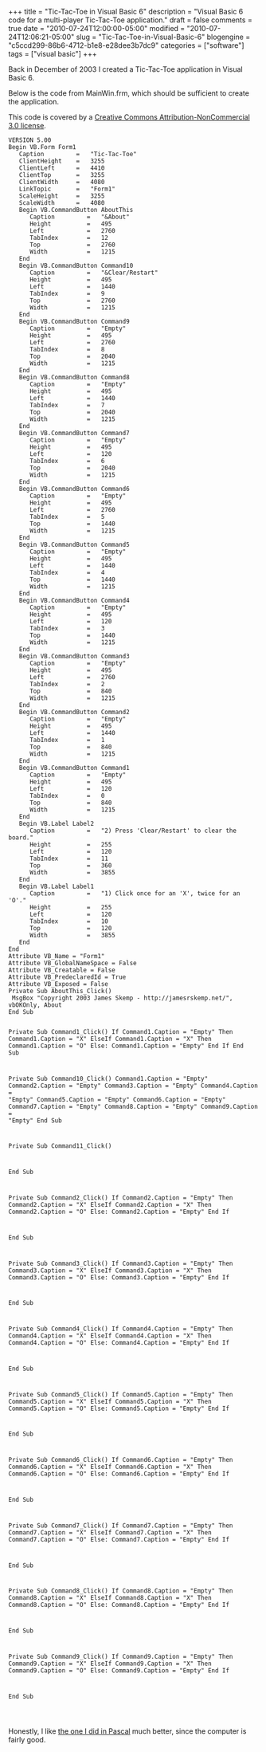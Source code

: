 +++
title = "Tic-Tac-Toe in Visual Basic 6"
description = "Visual Basic 6 code for a multi-player Tic-Tac-Toe application."
draft = false
comments = true
date = "2010-07-24T12:00:00-05:00"
modified = "2010-07-24T12:06:21-05:00"
slug = "Tic-Tac-Toe-in-Visual-Basic-6"
blogengine = "c5ccd299-86b6-4712-b1e8-e28dee3b7dc9"
categories = ["software"]
tags = ["visual basic"]
+++

<p>Back in December of 2003 I created a Tic-Tac-Toe application in Visual Basic 6.</p>
<p>Below is the code from MainWin.frm, which should be sufficient to create the application.</p>
<p>This code is covered by a <a rel="external" href="http://creativecommons.org/licenses/by-nc/3.0/">Creative Commons Attribution-NonCommercial 3.0 license</a>.</p>
<pre class="code"><code class="vb">VERSION 5.00
Begin VB.Form Form1 
   Caption         =   "Tic-Tac-Toe"
   ClientHeight    =   3255
   ClientLeft      =   4410
   ClientTop       =   3255
   ClientWidth     =   4080
   LinkTopic       =   "Form1"
   ScaleHeight     =   3255
   ScaleWidth      =   4080
   Begin VB.CommandButton AboutThis 
      Caption         =   "&amp;About"
      Height          =   495
      Left            =   2760
      TabIndex        =   12
      Top             =   2760
      Width           =   1215
   End
   Begin VB.CommandButton Command10 
      Caption         =   "&amp;Clear/Restart"
      Height          =   495
      Left            =   1440
      TabIndex        =   9
      Top             =   2760
      Width           =   1215
   End
   Begin VB.CommandButton Command9 
      Caption         =   "Empty"
      Height          =   495
      Left            =   2760
      TabIndex        =   8
      Top             =   2040
      Width           =   1215
   End
   Begin VB.CommandButton Command8 
      Caption         =   "Empty"
      Height          =   495
      Left            =   1440
      TabIndex        =   7
      Top             =   2040
      Width           =   1215
   End
   Begin VB.CommandButton Command7 
      Caption         =   "Empty"
      Height          =   495
      Left            =   120
      TabIndex        =   6
      Top             =   2040
      Width           =   1215
   End
   Begin VB.CommandButton Command6 
      Caption         =   "Empty"
      Height          =   495
      Left            =   2760
      TabIndex        =   5
      Top             =   1440
      Width           =   1215
   End
   Begin VB.CommandButton Command5 
      Caption         =   "Empty"
      Height          =   495
      Left            =   1440
      TabIndex        =   4
      Top             =   1440
      Width           =   1215
   End
   Begin VB.CommandButton Command4 
      Caption         =   "Empty"
      Height          =   495
      Left            =   120
      TabIndex        =   3
      Top             =   1440
      Width           =   1215
   End
   Begin VB.CommandButton Command3 
      Caption         =   "Empty"
      Height          =   495
      Left            =   2760
      TabIndex        =   2
      Top             =   840
      Width           =   1215
   End
   Begin VB.CommandButton Command2 
      Caption         =   "Empty"
      Height          =   495
      Left            =   1440
      TabIndex        =   1
      Top             =   840
      Width           =   1215
   End
   Begin VB.CommandButton Command1 
      Caption         =   "Empty"
      Height          =   495
      Left            =   120
      TabIndex        =   0
      Top             =   840
      Width           =   1215
   End
   Begin VB.Label Label2 
      Caption         =   "2) Press 'Clear/Restart' to clear the board."
      Height          =   255
      Left            =   120
      TabIndex        =   11
      Top             =   360
      Width           =   3855
   End
   Begin VB.Label Label1 
      Caption         =   "1) Click once for an 'X', twice for an 'O'."
      Height          =   255
      Left            =   120
      TabIndex        =   10
      Top             =   120
      Width           =   3855
   End
End
Attribute VB_Name = "Form1"
Attribute VB_GlobalNameSpace = False
Attribute VB_Creatable = False
Attribute VB_PredeclaredId = True
Attribute VB_Exposed = False
Private Sub AboutThis_Click()
 MsgBox "Copyright 2003 James Skemp - http://jamesrskemp.net/", vbOKOnly, About
End Sub

Private Sub Command1_Click()
 If Command1.Caption = "Empty" Then
  Command1.Caption = "X"
 ElseIf Command1.Caption = "X" Then
  Command1.Caption = "O"
 Else: Command1.Caption = "Empty"
 End If
End Sub


Private Sub Command10_Click()
 Command1.Caption = "Empty"
 Command2.Caption = "Empty"
 Command3.Caption = "Empty"
 Command4.Caption = "Empty"
 Command5.Caption = "Empty"
 Command6.Caption = "Empty"
 Command7.Caption = "Empty"
 Command8.Caption = "Empty"
 Command9.Caption = "Empty"
End Sub

Private Sub Command11_Click()

End Sub

Private Sub Command2_Click()
 If Command2.Caption = "Empty" Then
  Command2.Caption = "X"
 ElseIf Command2.Caption = "X" Then
  Command2.Caption = "O"
 Else: Command2.Caption = "Empty"
 End If

End Sub

Private Sub Command3_Click()
 If Command3.Caption = "Empty" Then
  Command3.Caption = "X"
 ElseIf Command3.Caption = "X" Then
  Command3.Caption = "O"
 Else: Command3.Caption = "Empty"
 End If

End Sub

Private Sub Command4_Click()
 If Command4.Caption = "Empty" Then
  Command4.Caption = "X"
 ElseIf Command4.Caption = "X" Then
  Command4.Caption = "O"
 Else: Command4.Caption = "Empty"
 End If

End Sub

Private Sub Command5_Click()
 If Command5.Caption = "Empty" Then
  Command5.Caption = "X"
 ElseIf Command5.Caption = "X" Then
  Command5.Caption = "O"
 Else: Command5.Caption = "Empty"
 End If

End Sub

Private Sub Command6_Click()
 If Command6.Caption = "Empty" Then
  Command6.Caption = "X"
 ElseIf Command6.Caption = "X" Then
  Command6.Caption = "O"
 Else: Command6.Caption = "Empty"
 End If

End Sub

Private Sub Command7_Click()
 If Command7.Caption = "Empty" Then
  Command7.Caption = "X"
 ElseIf Command7.Caption = "X" Then
  Command7.Caption = "O"
 Else: Command7.Caption = "Empty"
 End If

End Sub

Private Sub Command8_Click()
 If Command8.Caption = "Empty" Then
  Command8.Caption = "X"
 ElseIf Command8.Caption = "X" Then
  Command8.Caption = "O"
 Else: Command8.Caption = "Empty"
 End If

End Sub

Private Sub Command9_Click()
 If Command9.Caption = "Empty" Then
  Command9.Caption = "X"
 ElseIf Command9.Caption = "X" Then
  Command9.Caption = "O"
 Else: Command9.Caption = "Empty"
 End If

End Sub

</code></pre>
<p>Honestly, I like <a href="http://strivinglife.com/words/post/Pascal-Programming-JRSs-Tic-Tac-Toe.aspx">the one I did in Pascal</a> much better, since the computer is fairly good.</p>
